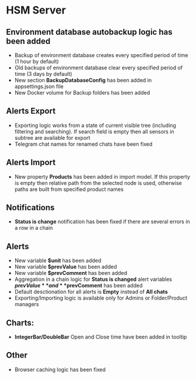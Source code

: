 # HSM Server

## Environment database autobackup logic has been added
* Backup of environment database creates every specified period of time (1 hour by default)
* Old backups of environment database clear every specified period of time (3 days by default)
* New section **BackupDatabaseConfig** has been added in appsettings.json file
* New Docker volume for Backup folders has been added

## Alerts Export
* Exporting logic works from a state of current visible tree (including filtering and searching). If search field is empty then all sensors in subtree are available for export
* Telegram chat names for renamed chats have been fixed

## Alerts Import
* New property **Products** has been added in import model. If this property is empty then relative path from the selected node is used, otherwise paths are built from specified product names

## Notifications
* **Status is change** notification has been fixed if there are several errors in a row in a chain

## Alerts
* New variable **$unit** has been added
* New variable **$prevValue** has been added
* New variable **$prevComment** has been added
* Aggregation in a chain logic for **Status is changed** alert variables **$prevValue** and **$prevComment** has been added
* Default desctionation for all alerts is **Empty** instead of **All chats**
* Exporting/Importing logic is available only for Admins or Folder/Product managers

## Charts:
* **IntegerBar/DoubleBar** Open and Close time have been added in tooltip

## Other
* Browser caching logic has been fixed